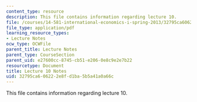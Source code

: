 ```yaml
---
content_type: resource
description: This file contains information regarding lecture 10.
file: /courses/14-581-international-economics-i-spring-2013/32795ca606222e8fd1ba5b5a41a0a66c_MIT14_581S13_classnotes10.pdf
file_type: application/pdf
learning_resource_types:
- Lecture Notes
ocw_type: OCWFile
parent_title: Lecture Notes
parent_type: CourseSection
parent_uid: e27600cc-8745-cb51-e206-0e8c9e2e7b22
resourcetype: Document
title: Lecture 10 Notes
uid: 32795ca6-0622-2e8f-d1ba-5b5a41a0a66c
---
```

This file contains information regarding lecture 10.